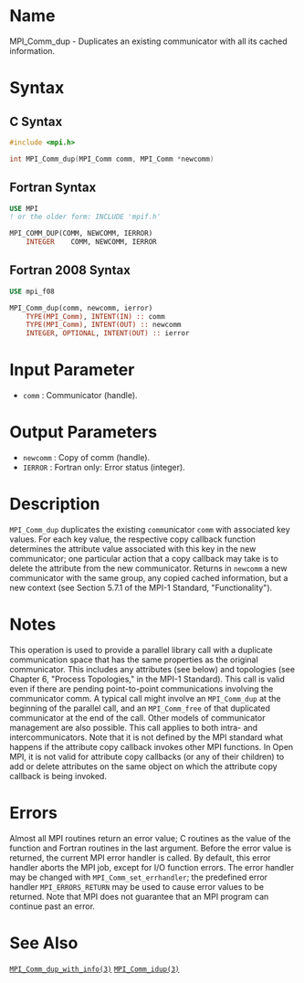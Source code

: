 # Name

MPI_Comm_dup  - Duplicates an existing communicator with all its
cached information.

# Syntax

## C Syntax

```c
#include <mpi.h>

int MPI_Comm_dup(MPI_Comm comm, MPI_Comm *newcomm)
```

## Fortran Syntax

```fortran
USE MPI
! or the older form: INCLUDE 'mpif.h'

MPI_COMM_DUP(COMM, NEWCOMM, IERROR)
    INTEGER    COMM, NEWCOMM, IERROR
```

## Fortran 2008 Syntax

```fortran
USE mpi_f08

MPI_Comm_dup(comm, newcomm, ierror)
    TYPE(MPI_Comm), INTENT(IN) :: comm
    TYPE(MPI_Comm), INTENT(OUT) :: newcomm
    INTEGER, OPTIONAL, INTENT(OUT) :: ierror
```


# Input Parameter

* `comm` : Communicator (handle).

# Output Parameters

* `newcomm` : Copy of comm (handle).
* `IERROR` : Fortran only: Error status (integer).

# Description

`MPI_Comm_dup` duplicates the existing `comm`unicator `comm` with associated
key values. For each key value, the respective copy callback function
determines the attribute value associated with this key in the new
communicator; one particular action that a copy callback may take is to
delete the attribute from the new communicator. Returns in `newcomm` a new
communicator with the same group, any copied cached information, but a
new context (see Section 5.7.1 of the MPI-1 Standard,
"Functionality").

# Notes

This operation is used to provide a parallel library call with a
duplicate communication space that has the same properties as the
original communicator. This includes any attributes (see below) and
topologies (see Chapter 6, "Process Topologies," in the MPI-1
Standard). This call is valid even if there are pending point-to-point
communications involving the communicator comm. A typical call might
involve an `MPI_Comm_dup` at the beginning of the parallel call, and an
`MPI_Comm_free` of that duplicated communicator at the end of the call.
Other models of communicator management are also possible.
This call applies to both intra- and intercommunicators.
Note that it is not defined by the MPI standard what happens if the
attribute copy callback invokes other MPI functions. In Open MPI, it is
not valid for attribute copy callbacks (or any of their children) to add
or delete attributes on the same object on which the attribute copy
callback is being invoked.

# Errors

Almost all MPI routines return an error value; C routines as the value
of the function and Fortran routines in the last argument.
Before the error value is returned, the current MPI error handler is
called. By default, this error handler aborts the MPI job, except for
I/O function errors. The error handler may be changed with
`MPI_Comm_set_errhandler`; the predefined error handler `MPI_ERRORS_RETURN`
may be used to cause error values to be returned. Note that MPI does not
guarantee that an MPI program can continue past an error.

# See Also

[`MPI_Comm_dup_with_info(3)`](./?file=MPI_Comm_dup_with_info.md)
[`MPI_Comm_idup(3)`](./?file=MPI_Comm_idup.md)
